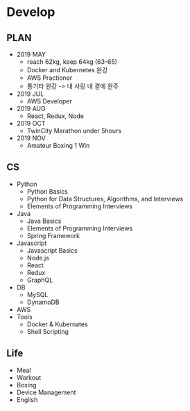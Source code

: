 # Develop

## PLAN
* 2019 MAY
  * reach 62kg, keep 64kg (63-65)
  * Docker and Kubernetes 완강
  * AWS Practioner
  * 통기타 완강 -> 내 사랑 내 곁에 완주
* 2019 JUL
  * AWS Developer
* 2019 AUG
  * React, Redux, Node
* 2019 OCT
  * TwinCity Marathon under 5hours
* 2019 NOV
  * Amateur Boxing 1 Win

## CS
* Python
  * Python Basics
  * Python for Data Structures, Algorithms, and Interviews
  * Elements of Programming Interviews
* Java
  * Java Basics
  * Elements of Programming Interviews
  * Spring Framework
* Javascript
  * Javascript Basics
  * Node.js
  * React
  * Redux
  * GraphQL
* DB
  * MySQL
  * DynamoDB
* AWS
* Tools
  * Docker & Kubernates
  * Shell Scripting
  
## Life
* Meal
* Workout
* Boxing
* Device Management
* English
